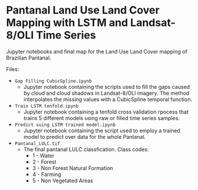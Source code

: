  # Pantanal Land Use Land Cover Mapping with LSTM and Landsat-8/OLI Time Series

 Jupyter notebooks and final map for the Land Use Land Cover mapping of Brazilian Pantanal.

Files:

+ ```Gap Filling CubicSpline.ipynb```
    + Jupyter notebook containing the scripts used to fill the gaps caused by cloud and cloud shadows in Landsat-8/OLI imagery. The method interpolates the missing values with a CubicSpline temporal function.
+ ```Train LSTM tenfold.ipynb```
    + Jupyter notebook containing a tenfold cross validation rpocess that trains 5 different models using raw or filled time series samples.
+ ```Predict suing LSTM trained model.ipynb```
    + Jupyter notebook containing the script used to employ a trained model to predict over data for the whole Pantanal.
+ ```Pantanal_LULC.tif```
    + The final pantanal LULC classfication. Class codes:
        + 1 - Water
        + 2 - Forest
        + 3 - Non Forest Natural Formation
        + 4 - Farming
        + 5 - Non Vegetated Areas